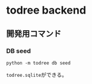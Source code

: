 # todree backend

## 開発用コマンド

### DB seed

```shell
python -m todree db seed
```

`todree.sqlite`ができる。
